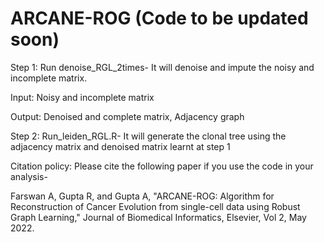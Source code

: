 # ARCANE-ROG (Code to be updated soon)

Step 1: Run denoise_RGL_2times- It will denoise and impute the noisy and incomplete matrix.


Input: Noisy and incomplete matrix


Output: Denoised and complete matrix, Adjacency graph


Step 2: Run_leiden_RGL.R- It will generate the clonal tree using the adjacency matrix and denoised matrix learnt at step 1


Citation policy:
Please cite the following paper if you use the code in your analysis-

Farswan A, Gupta R, and Gupta A, "ARCANE-ROG: Algorithm for Reconstruction of Cancer Evolution from single-cell data using Robust Graph Learning," Journal of Biomedical Informatics, Elsevier, Vol 2, May 2022.

